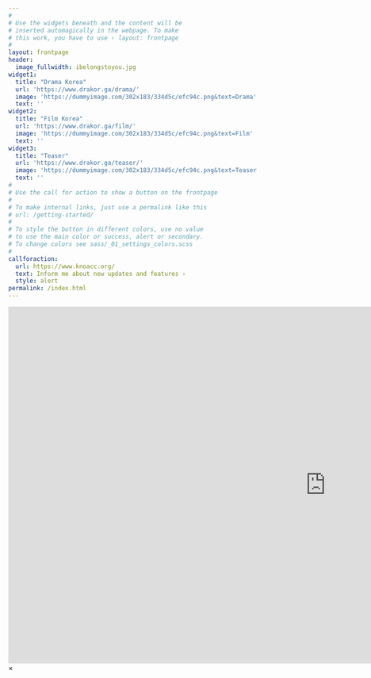 ```yaml
---
#
# Use the widgets beneath and the content will be
# inserted automagically in the webpage. To make
# this work, you have to use › layout: frontpage
#
layout: frontpage
header:
  image_fullwidth: ibelongstoyou.jpg
widget1:
  title: "Drama Korea"
  url: 'https://www.drakor.ga/drama/'
  image: 'https://dummyimage.com/302x183/334d5c/efc94c.png&text=Drama'
  text: ''
widget2:
  title: "Film Korea"
  url: 'https://www.drakor.ga/film/'
  image: 'https://dummyimage.com/302x183/334d5c/efc94c.png&text=Film'
  text: ''
widget3:
  title: "Teaser"
  url: 'https://www.drakor.ga/teaser/'
  image: 'https://dummyimage.com/302x183/334d5c/efc94c.png&text=Teaser'
  text: ''
#
# Use the call for action to show a button on the frontpage
#
# To make internal links, just use a permalink like this
# url: /getting-started/
#
# To style the button in different colors, use no value
# to use the main color or success, alert or secondary.
# To change colors see sass/_01_settings_colors.scss
#
callforaction:
  url: https://www.knoacc.org/
  text: Inform me about new updates and features ›
  style: alert
permalink: /index.html
---
```

<div id="videoModal" class="reveal-modal large" data-reveal="">
  <div class="flex-video widescreen vimeo" style="display: block;">
    <iframe width="1280" height="720" src="https://www.youtube.com/embed/3b5zCFSmVvU" frameborder="0" allowfullscreen></iframe>
  </div>
  <a class="close-reveal-modal">&#215;</a>
</div>
